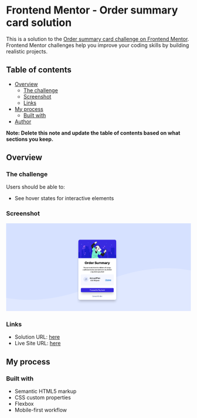 # Frontend Mentor - Order summary card solution

This is a solution to the [Order summary card challenge on Frontend Mentor](https://www.frontendmentor.io/challenges/order-summary-component-QlPmajDUj). Frontend Mentor challenges help you improve your coding skills by building realistic projects. 

## Table of contents

- [Overview](#overview)
  - [The challenge](#the-challenge)
  - [Screenshot](#screenshot)
  - [Links](#links)
- [My process](#my-process)
  - [Built with](#built-with)
- [Author](#author)


**Note: Delete this note and update the table of contents based on what sections you keep.**

## Overview

### The challenge

Users should be able to:

- See hover states for interactive elements

### Screenshot

![](./screenshot.jpg)


### Links

- Solution URL: [here](https://www.frontendmentor.io/challenges/order-summary-component-QlPmajDUj/hub/ordersummarycomponent-mm-Zu4QUB)
- Live Site URL: [here](https://order-summary-component-plum.vercel.app/)

## My process

### Built with

- Semantic HTML5 markup
- CSS custom properties
- Flexbox
- Mobile-first workflow


